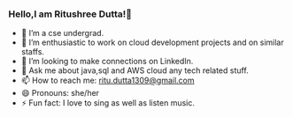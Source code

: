 ### Hello,I am Ritushree Dutta!👋

- 🔭 I’m a cse undergrad.
- 🌱 I’m enthusiastic to work on cloud development projects and on similar staffs.
- 👯 I’m looking to make connections on LinkedIn.
- 💬 Ask me about java,sql and AWS cloud any tech related stuff.
- 📫 How to reach me: ritu.dutta1309@gmail.com
- 😄 Pronouns: she/her 
- ⚡ Fun fact: I love to sing as well as listen music.

